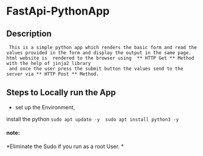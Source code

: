 # FastApi-PythonApp

## Description
     This is a simple python app which renders the basic form and read the values provided in the form and display the output in the same page. html website is  rendered to the browser using  ** HTTP Get ** Method with the help of jinja2 library
     and once the user press the submit button the values send to the server via ** HTTP Post ** Method.

## Steps to Locally run the App
* set up the Environment,

 install the python 
    ```
       sudo apt update -y 
       sudo apt install python3 -y
    ```
  #### note:
  *Eliminate the Sudo if you run as a root User. *
